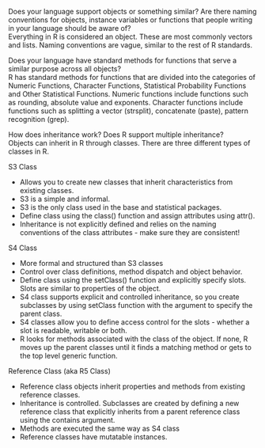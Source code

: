 Does your language support objects or something similar? Are there naming conventions for objects, instance variables or functions that people writing in your language should be aware of?\
Everything in R is considered an object. These are most commonly vectors and lists. Naming conventions are vague, similar to the rest of R standards.

Does your language have standard methods for functions that serve a similar purpose across all objects?\
R has standard methods for functions that are divided into the categories of Numeric Functions, Character Functions, Statistical Probability Functions and Other Statistical Functions. Numeric functions include functions such as rounding, absolute value and exponents. Character functions include functions such as splitting a vector (strsplit), concatenate (paste), pattern recognition (grep).

How does inheritance work? Does R support multiple inheritance?\
Objects can inherit in R through classes. There are three different types of classes in R.

S3 Class
- Allows you to create new classes that inherit characteristics from existing classes.
- S3 is a simple and informal.
- S3 is the only class used in the base and statistical packages.
- Define class using the class() function and assign attributes using attr().
- Inheritance is not explicitly defined and relies on the naming conventions of the class attributes - make sure they are consistent!
 
S4 Class
- More formal and structured than S3 classes
- Control over class definitions, method dispatch and object behavior.
- Define class using the setClass() function and explicitly specify slots. Slots are similar to properties of the object.  
- S4 class supports explicit and controlled inheritance, so you create subclasses by using setClass function with the argument to specify the parent class.
- S4 classes allow you to define access control for the slots - whether a slot is readable, writable or both.
- R looks for methods associated with the class of the object. If none, R moves up the parent classes until it finds a matching method or gets to the top level generic function.

Reference Class (aka R5 Class)
- Reference class objects inherit properties and methods from existing reference classes. 
- Inheritance is controlled. Subclasses are created by defining a new reference class that explicitly inherits from a parent reference class using the contains argument.
- Methods are executed the same way as S4 class
- Reference classes have mutatable instances.


